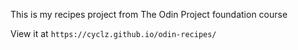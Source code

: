 This is my recipes project from The Odin Project foundation course 

View it at `https://cyclz.github.io/odin-recipes/`